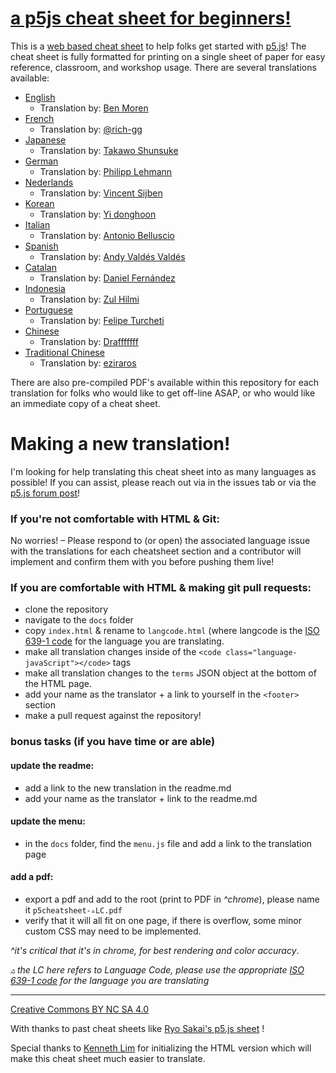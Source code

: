 # [a p5js cheat sheet for beginners!](https://bmoren.github.io/p5js-cheat-sheet/)

This is a [web based cheat sheet](https://bmoren.github.io/p5js-cheat-sheet/) to help folks get started with [p5.js](http://p5js.org)! The cheat sheet is fully formatted for printing on a single sheet of paper for easy reference, classroom, and workshop usage. There are several translations available:

+ [English](https://bmoren.github.io/p5js-cheat-sheet/)
  + Translation by: [Ben Moren](https://github.com/bmoren)
+ [French](https://bmoren.github.io/p5js-cheat-sheet/fr.html)
  + Translation by: [@rich-gg](https://github.com/rich-gg)
+ [Japanese](https://bmoren.github.io/p5js-cheat-sheet/ja.html)
  + Translation by: [Takawo Shunsuke](https://twitter.com/takawo)
+ [German](https://bmoren.github.io/p5js-cheat-sheet/de.html)
   + Translation by: [Philipp Lehmann](https://github.com/philipp-lehmann)
+ [Nederlands](https://bmoren.github.io/p5js-cheat-sheet/nl.html)
  + Translation by: [Vincent Sijben](https://github.com/vincentsijben)
+ [Korean](https://bmoren.github.io/p5js-cheat-sheet/ko.html)
  + Translation by: [Yi donghoon](https://github.com/icq4ever)
+ [Italian](https://bmoren.github.io/p5js-cheat-sheet/it.html)
  + Translation by: [Antonio Belluscio](https://codesthesia.net)
+ [Spanish](https://bmoren.github.io/p5js-cheat-sheet/es.html)
  + Translation by: [Andy Valdés Valdés](https://andyvaldesvaldes.com/)
+ [Catalan](https://bmoren.github.io/p5js-cheat-sheet/ca.html)
  + Translation by: [Daniel Fernández](https://github.com/trikaphundo)
+ [Indonesia](https://bmoren.github.io/p5js-cheat-sheet/id.html)
  + Translation by: [Zul Hilmi](https://github.com/hilmizul)
+ [Portuguese](https://bmoren.github.io/p5js-cheat-sheet/pt.html)
  + Translation by: [Felipe Turcheti](https://github.com/fturcheti)
+ [Chinese](https://bmoren.github.io/p5js-cheat-sheet/zh.html)
  + Translation by: [Drafffffff](https://github.com/draffffff)
+ [Traditional Chinese](https://bmoren.github.io/p5js-cheat-sheet/zh-tw.html)
  + Translation by: [eziraros](https://twitter.com/s_r_r_z_)

There are also pre-compiled PDF's available within this repository for each translation for folks who would like to get off-line ASAP, or who would like an immediate copy of a cheat sheet.

# Making a new translation!

I'm looking for help translating this cheat sheet into as many languages as possible! If you can assist, please reach out via in the issues tab or via the [p5.js forum post](https://discourse.processing.org/t/a-p5-js-cheat-sheet-for-beginners/8236/7)!

### If you're not comfortable with HTML & Git:
No worries! – Please respond to (or open) the associated language issue with the translations for each cheatsheet section and a contributor will implement and confirm them with you before pushing them live!

### If you are comfortable with HTML & making git pull requests:
+ clone the repository
+ navigate to the `docs` folder
+ copy `index.html` & rename to `langcode.html` (where langcode is the [ISO 639-1 code](https://en.wikipedia.org/wiki/List_of_ISO_639-1_codes) for the language you are translating.
+ make all translation changes inside of the  `<code class="language-javaScript"></code>` tags
+ make all translation changes to the `terms` JSON object at the bottom of the HTML page.
+ add your name as the translator + a link to yourself in the `<footer>` section
+ make a pull request against the repository!

### bonus tasks (if you have time or are able)
#### update the readme:
+ add a link to the new translation in the readme.md
+ add your name as the translator + link to the readme.md

#### update the menu:
+ in the `docs` folder, find the `menu.js` file and add a link to the translation page

#### add a pdf:
+ export a pdf and add to the root (print to PDF in *^chrome*), please name it `p5cheatsheet-▵LC.pdf`
+ verify that it will all fit on one page, if there is overflow, some minor custom CSS may need to be implemented.

*^it's critical that it's in chrome, for best rendering and color accuracy*.

*▵ the LC here refers to Language Code, please use the appropriate [ISO 639-1 code](https://en.wikipedia.org/wiki/List_of_ISO_639-1_codes) for the language you are translating*

---

[Creative Commons BY NC SA 4.0](https://creativecommons.org/licenses/by-nc-sa/4.0/)

With thanks to past cheat sheets like [Ryo Sakai's p5.js sheet](https://twitter.com/ryodejaneiro/status/827314983948210176) !

Special thanks to [Kenneth Lim](https://github.com/limzykenneth) for initializing the HTML version which will make this cheat sheet much easier to translate.
